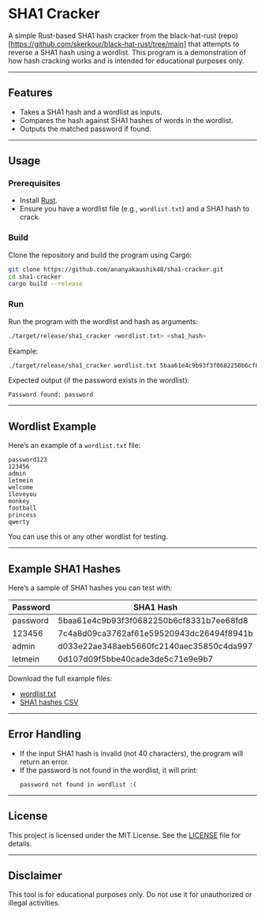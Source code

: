 # SHA1 Cracker

A simple Rust-based SHA1 hash cracker from the black-hat-rust (repo)[https://github.com/skerkour/black-hat-rust/tree/main] that attempts to reverse a SHA1 hash using a wordlist. This program is a demonstration of how hash cracking works and is intended for educational purposes only.

---

## Features
- Takes a SHA1 hash and a wordlist as inputs.
- Compares the hash against SHA1 hashes of words in the wordlist.
- Outputs the matched password if found.

---

## Usage

### Prerequisites
- Install [Rust](https://www.rust-lang.org/tools/install).
- Ensure you have a wordlist file (e.g., `wordlist.txt`) and a SHA1 hash to crack.

### Build
Clone the repository and build the program using Cargo:
```bash
git clone https://github.com/ananyakaushik48/sha1-cracker.git
cd sha1-cracker
cargo build --release
```

### Run
Run the program with the wordlist and hash as arguments:
```bash
./target/release/sha1_cracker <wordlist.txt> <sha1_hash>
```

Example:
```bash
./target/release/sha1_cracker wordlist.txt 5baa61e4c9b93f3f0682250b6cf8331b7ee68fd8
```

Expected output (if the password exists in the wordlist):
```plaintext
Password found: password
```

---

## Wordlist Example

Here’s an example of a `wordlist.txt` file:

```
password123
123456
admin
letmein
welcome
iloveyou
monkey
football
princess
qwerty
```

You can use this or any other wordlist for testing.

---

## Example SHA1 Hashes

Here’s a sample of SHA1 hashes you can test with:

| Password   | SHA1 Hash                                           |
|------------|-----------------------------------------------------|
| password   | 5baa61e4c9b93f3f0682250b6cf8331b7ee68fd8            |
| 123456     | 7c4a8d09ca3762af61e59520943dc26494f8941b            |
| admin      | d033e22ae348aeb5660fc2140aec35850c4da997            |
| letmein    | 0d107d09f5bbe40cade3de5c71e9e9b7                    |

Download the full example files:
- [wordlist.txt](wordlist.txt)
- [SHA1 hashes CSV](sha1_hashes.csv)

---

## Error Handling
- If the input SHA1 hash is invalid (not 40 characters), the program will return an error.
- If the password is not found in the wordlist, it will print:
  ```plaintext
  password not found in wordlist :(
  ```

---

## License

This project is licensed under the MIT License. See the [LICENSE](LICENSE) file for details.

---

## Disclaimer

This tool is for educational purposes only. Do not use it for unauthorized or illegal activities.


